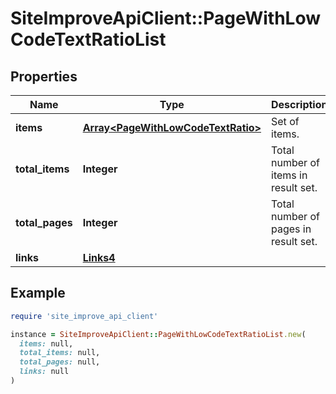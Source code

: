 # SiteImproveApiClient::PageWithLowCodeTextRatioList

## Properties

| Name | Type | Description | Notes |
| ---- | ---- | ----------- | ----- |
| **items** | [**Array&lt;PageWithLowCodeTextRatio&gt;**](PageWithLowCodeTextRatio.md) | Set of items. |  |
| **total_items** | **Integer** | Total number of items in result set. |  |
| **total_pages** | **Integer** | Total number of pages in result set. |  |
| **links** | [**Links4**](Links4.md) |  | [optional] |

## Example

```ruby
require 'site_improve_api_client'

instance = SiteImproveApiClient::PageWithLowCodeTextRatioList.new(
  items: null,
  total_items: null,
  total_pages: null,
  links: null
)
```

